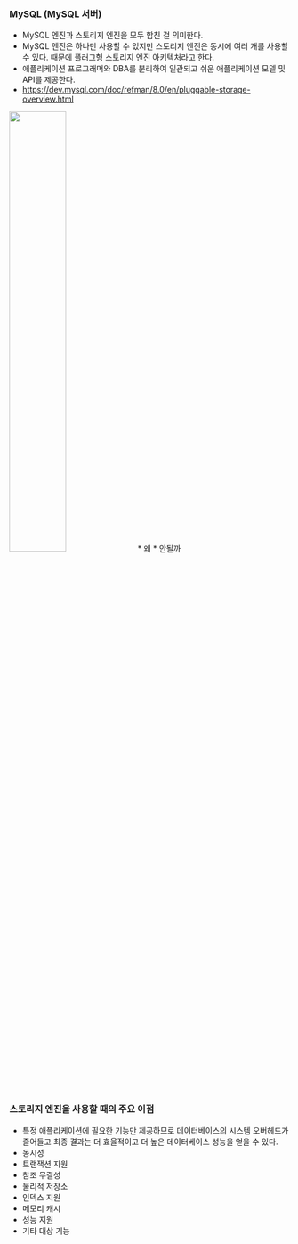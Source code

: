 ### MySQL (MySQL 서버)

* MySQL 엔진과 스토리지 엔진을 모두 합친 걸 의미한다.
* MySQL 엔진은 하나만 사용할 수 있지만 스토리지 엔진은 동시에 여러 개를 사용할 수 있다. 때문에 플러그형 스토리지 엔진 아키텍처라고 한다.
* 애플리케이션 프로그래머와 DBA를 분리하여 일관되고 쉬운 애플리케이션 모델 및 API를 제공한다.
* <https://dev.mysql.com/doc/refman/8.0/en/pluggable-storage-overview.html>
<img src = "https://user-images.githubusercontent.com/53414240/130951821-2dd904d2-d8b9-4451-bb2c-31d01c09eaed.png" width="45%" height="45%"/>
* 왜
* 안될까

### 스토리지 엔진을 사용할 때의 주요 이점

* 특정 애플리케이션에 필요한 기능만 제공하므로 데이터베이스의 시스템 오버헤드가 줄어들고 최종 결과는 더 효율적이고 더 높은 데이터베이스 성능을 얻을 수 있다.
* 동시성
* 트랜잭션 지원
* 참조 무결성
* 물리적 저장소
* 인덱스 지원
* 메모리 캐시
* 성능 지원
* 기타 대상 기능
